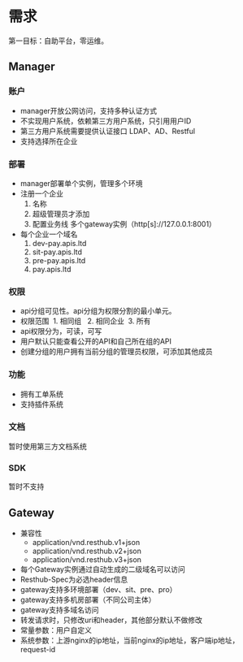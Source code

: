 # 需求
第一目标：自助平台，零运维。

## Manager

### 账户
- manager开放公网访问，支持多种认证方式
- 不实现用户系统，依赖第三方用户系统，只引用用户ID
- 第三方用户系统需要提供认证接口 LDAP、AD、Restful
- 支持选择所在企业

### 部署
- manager部署单个实例，管理多个环境
- 注册一个企业
  1. 名称
  2. 超级管理员才添加
  3. 配置业务线 多个gateway实例（http[s]://127.0.0.1:8001）
- 每个企业一个域名
  1. dev-pay.apis.ltd
  2. sit-pay.apis.ltd
  3. pre-pay.apis.ltd
  4. pay.apis.ltd

### 权限
- api分组可见性。api分组为权限分割的最小单元。
- 权限范围
  1. 相同组 
  2. 相同企业
  3. 所有
- api权限分为，可读，可写
- 用户默认只能查看公开的API和自己所在组的API
- 创建分组的用户拥有当前分组的管理员权限，可添加其他成员

### 功能
* 拥有工单系统
* 支持插件系统

### 文档
暂时使用第三方文档系统

### SDK
暂时不支持

## Gateway
* 兼容性
  * application/vnd.resthub.v1+json
  * application/vnd.resthub.v2+json
  * application/vnd.resthub.v3+json
* 每个Gateway实例通过自动生成的二级域名可以访问
* Resthub-Spec为必选header信息
* gateway支持多环境部署（dev、sit、pre、pro）
* gateway支持多机房部署（不同公司主体）
* gateway支持多域名访问
* 转发请求时，只修改uri和header，其他部分默认不做修改
* 常量参数：用户自定义
* 系统参数：上游nginx的ip地址，当前nginx的ip地址，客户端ip地址，request-id 

